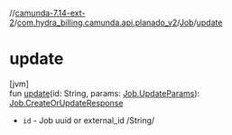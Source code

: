 //[camunda-7.14-ext-2](../../../index.md)/[com.hydra_billing.camunda.api.planado_v2](../index.md)/[Job](index.md)/[update](update.md)

# update

[jvm]\
fun [update](update.md)(id: String, params: [Job.UpdateParams](-update-params/index.md)): [Job.CreateOrUpdateResponse](-create-or-update-response/index.md)

<ul><li><code>id</code> - Job uuid or external_id /String/</li></ul>
